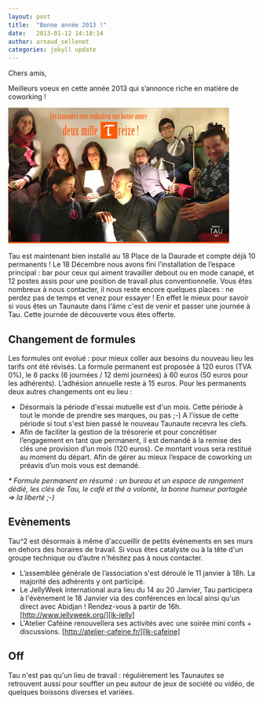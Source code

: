 ```yaml
---
layout: post
title:  "Bonne année 2013 !"
date:   2013-01-12 14:18:14
author: arnaud_sellenet
categories: jekyll update
---
```

Chers amis,

Meilleurs voeux en cette année 2013 qui s’annonce riche en matière de coworking !

![Les taunautes][img-team]

Tau est maintenant bien installé au 18 Place de la Daurade et compte déjà 10 permanents ! Le 18 Décembre nous avons fini l’installation de l’espace principal : bar pour ceux qui aiment travailler debout ou en mode canapé, et 12 postes assis pour une position de travail plus conventionnelle.
Vous êtes nombreux à nous contacter, il nous reste encore quelques places : ne perdez pas de temps et venez pour essayer ! En effet le mieux pour savoir si vous êtes un Taunaute dans l'âme c'est de venir et passer une journée à Tau. Cette journée de découverte vous êtes offerte.

## Changement de formules
Les formules ont evolué : pour mieux coller aux besoins du nouveau lieu les tarifs ont été révisés. La formule permanent est proposée à 120 euros (TVA 0%), le 6 packs (6 journées / 12 demi journées) à 60 euros (50 euros pour les adhérents). L’adhésion annuelle reste à 15 euros.
Pour les permanents deux autres changements ont eu lieu :

* Désormais la période d'essai mutuelle est d'un mois. Cette période à tout le monde de prendre ses marques, ou pas ;-) A l'issue de cette période si tout s'est bien passé le nouveau Taunaute recevra les clefs.
* Afin de faciliter la gestion de la trésorerie et pour concrétiser l’engagement en tant que permanent, il est demandé à la remise des clés une provision d’un mois (120 euros). Ce montant vous sera restitué au moment du départ. Afin de gérer au mieux l’espace de coworking un préavis d’un mois vous est demandé.

*\* Formule permanent en résumé : un bureau et un espace de rangement dédié, les clés de Tau, le café et thé a volonté, la bonne humeur partagée => la liberté ;-)*

## Evènements
Tau^2 est désormais à même d'accueillir de petits évènements en ses murs en dehors des horaires de travail. Si vous êtes catalyste ou à la tête d'un groupe technique ou d’autre n'hésitez pas à nous contacter.

* L’assemblée générale de l’association s'est déroulé le 11 janvier à 18h. La majorité des adhérents y ont participé.
* Le JellyWeek international aura lieu du 14 au 20 Janvier, Tau participera à l'évènement le 18 Janvier via des conférences en local ainsi qu'un direct avec Abidjan ! Rendez-vous à partir de 16h. [http://www.jellyweek.org/][lk-jelly]
* L'Atelier Caféine renouvellera ses activités avec une soirée mini confs + discussions. [http://atelier-cafeine.fr/][lk-cafeine]

## Off
Tau n'est pas qu'un lieu de travail : régulièrement les Taunautes se retrouvent aussi pour souffler un peu autour de jeux de société ou vidéo, de quelques boissons diverses et variées.

[img-team]: /assets/images/Tau_2013_nouvel_an.jpg

[lk-jelly]: http://www.jellyweek.org/
[lk-cafeine]: http://www.afriworkers.net/

